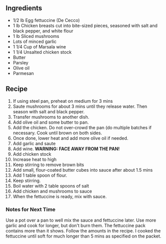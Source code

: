 ## Ingredients
- 1/2 lb Egg fettuccine (De Cecco)
- 1 lb Chicken breasts cut into bite-sized pieces, seasoned with salt and black pepper, and white flour
- 1 lb Sliced mushrooms
- Lots of minced garlic
- 1 1/4 Cup of  Marsala wine
- 1 1/4 Unsalted chicken stock
- Butter
- Parsley
- Olive oil
- Parmesan

## Recipe
1. If using steel pan, preheat on medium for 3 mins
2. Saute mushrooms for about 3 mins until they release water. Then season with salt and black pepper.
3. Transfer mushrooms to another dish.
4. Add olive oil and some butter to pan.
5. Add the chicken. Do not over-crowd the pan (do multiple batches if necessary. Cook until brown on both sides.
6. Once done, lower heat and add more olive oil if needed.
7. Add garlic and saute
8. Add wine. **WARNING: FACE AWAY FROM THE PAN!**
9. Add chicken stock
10. Increase heat to high 
11. Keep stirring to remove brown bits
12. Add small, flour-coated butter cubes into sauce after about 1.5 mins
13. Add 1 table spoon of flour.
14. Keep stirring.
15. Boil water with 2 table spoons of salt
16. Add chicken and mushrooms to sauce
17. When the fettuccine is ready, mix with sauce.

### Notes for Next Time
Use a pot over a pan to well mix the sauce and fettuccine later.
Use more garlic and cook for longer, but don't burn them.
The fettuccine pack contains more than it shows. Follow the amounts in the recipe.
I cooked the fettuccine until soft for much longer than 5 mins as specified on the packet.